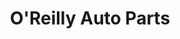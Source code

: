 ---
title: "O'Reilly Auto Parts"
url: /indianapolis/oreilly-auto-parts-north-high-school-road/
shop: car parts
---